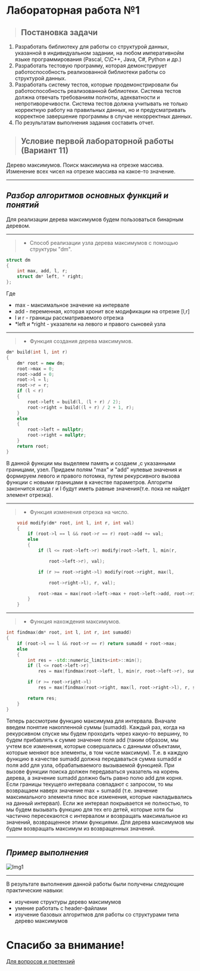 # Лабораторная работа №1
> ## Постановка задачи
1. Разработать библиотеку для работы со структурой данных, указанной в
индивидуальном задании, на любом императивнойм языке
программирования (Pascal, C\C++, Java, C#, Python и др.)
2. Разработать тестовую программу, которая демонстрирует
работоспособность реализованной библиотеки работы со структурой
данных.
3. Разработать систему тестов, которые продемонстрировали бы
работоспособность реализованной библиотеки. Система тестов должна
отвечать требованиям полноты, адекватности и непротиворечивости.
Система тестов должна учитывать не только корректную работу на
правильных данных, но и предусматривать корректное завершение
программы в случае некорректных данных.
4. По результатам выполнения задания составить отчет.
> ## Условие первой лабораторной работы (Вариант 11)
Дерево максимумов. Поиск максимума на отрезке массива. Изменение всех чисел на отрезке массива на какое-то значение.
___
##  *Разбор алгоритмов основных функций и понятий*
Для реализации дерева максимумов будем пользоваться бинарным деревом.
___
> + Способ реализации узла дерева максимумов с помощью структуры "dm".
``` c++
struct dm
{
	int max, add, l, r;
	struct dm* left, * right;
};
```
Где 
+ max - максимальное значение на интервале
+ add - переменная, которая хронит все модификации на отрезке [l,r]
+ l и r - границы рассматриваемого отрезка
+ *left и *right - указатели на левого и правого сыновей узла
---
>+ Функция создания дерева максимумов.
``` c++
dm* build(int l, int r)
{
	dm* root = new dm;
	root->max = 0;
	root->add = 0;
	root->l = l;
	root->r = r;
	if (l < r)
	{
		root->left = build(l, (l + r) / 2);
		root->right = build((l + r) / 2 + 1, r);
	}
	else
	{
		root->left = nullptr;
		root->right = nullptr;
	}
	return root;
}
```
В данной функции мы выделяем память и создаем ,с указанными границами, узел. Придаем полям "max" и "add" нулевые значения и формируем левого и правого потомка, путем рекурсивного вызова функции с новыми границами в качестве параметров. Алгоритм закончится когда r и l будут иметь равные значения(т.е. пока не найдет элемент отрезка).
___
>+ Функция изменения отрезка на число.  
``` c++
	void modify(dm* root, int l, int r, int val)
	{
		if (root->l == l && root->r == r) root->add += val;
		else
		{
			if (l <= root->left->r) modify(root->left, l, min(r,

				root->left->r), val);

			if (r >= root->right->l) modify(root->right, max(l,

				root->right->l), r, val);

			root->max = max(root->left->max + root->left->add, root->right->max + root->right->add);
		}
	}
```
___
>+ Функция нахождения максимумов.
```c++
int findmax(dm* root, int l, int r, int sumadd)
{
	if (root->l == l && root->r == r) return sumadd + root->max;
	else
	{
		int res = -std::numeric_limits<int>::min();
		if (l <= root->left->r)
			res = max(findmax(root->left, l, min(r, root->left->r), sumadd + root->left->add), res);

		if (r >= root->right->l)
			res = max(findmax(root->right, max(l, root->right->l), r, sumadd + root->right->add), res);

		return res;
	}
}
```
Теперь рассмотрим функцию максимума для интервала. Вначале введем понятие
накопленной суммы (sumadd). Каждый раз, когда на рекурсивном спуске мы будем
проходить через какую-то вершину, то будем прибавлять к сумме значение поля add (таким
образом, мы учтем все изменения, которые совершались с данными объектами, которые
меняют все элементы, в том числе максимум). Т.е. в каждую функцию в качестве sumadd
должна передаваться сумма sumadd и поля add для узла, обрабатываемого вызываемой
функцией. При вызове функции поиска должен передаваться указатель на корень дерева, а
значение sumadd должно быть равно полю add для корня.
Если границы текущего интервала совпадают с запросом, то мы возвращаем наверх
значение max + sumadd (т.е. значение максимального элемента плюс все изменения,
которые накладывались на данный интервал). Если же интервал покрывается не полностью,
то мы будем вызывать функцию для тех его детей, которые хотя бы частично пересекаются с
интервалом и возвращать максимальное из значений, возвращенное этими функциями. Для
дерева максимумов мы будем возвращать максимум из возвращенных значений.
___

##  *Пример выполнения*
![Img1](https://github.com/iis-32170x/RPIIS/blob/Войшнис_Г/Sem2/Lab1/Images/c4.png)
___
В результате выполнения данной работы были получены следующие практические навыки:

+ изучение структуры дерево максимумов
+ умение работать с header-файлами
+ изучение базовых алгоритмов для работы со структурами типа дерево максимумов
# Спасибо за внимание!
[Для вопросов и претензий](https://www.youtube.com/watch?v=HEXWRTEbj1I)
